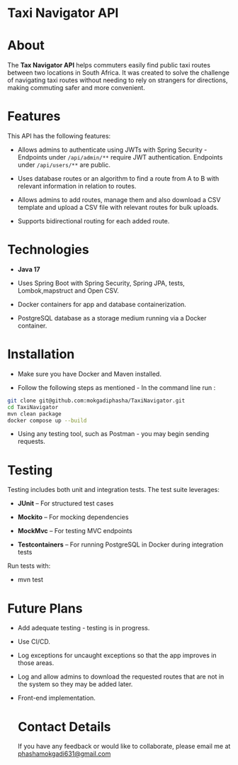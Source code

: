 # **Taxi Navigator API**

# **About**

The **Tax Navigator API** helps commuters easily find public taxi routes between two locations in South Africa. It was created to solve the challenge of navigating taxi routes without needing to rely on strangers for directions, making commuting safer and more convenient.

# **Features**

This API has the following features:

- Allows admins to authenticate using JWTs with Spring Security - Endpoints under `/api/admin/**` require JWT authentication. Endpoints under `/api/users/**` are public.
    
- Uses database routes or an algorithm to find a route from A to B with relevant information in relation to routes.
    
- Allows admins to add routes, manage them and also download a CSV template and upload a CSV file with relevant routes for bulk uploads.
    
- Supports bidirectional routing for each added route.
    

# **Technologies**

- **Java 17**
    
- Uses Spring Boot with Spring Security, Spring JPA, tests, Lombok,mapstruct and Open CSV.
    
- Docker containers for app and database containerization.
    
- PostgreSQL database as a storage medium running via a Docker container.
    

# **Installation**

- Make sure you have Docker and Maven installed.
    
- Follow the following steps as mentioned - In the command line run :
    

``` bash
git clone git@github.com:mokgadiphasha/TaxiNavigator.git
cd TaxiNavigator
mvn clean package
docker compose up --build

 ```

- Using any testing tool, such as Postman - you may begin sending requests.
    

# **Testing**

Testing includes both unit and integration tests. The test suite leverages:

- **JUnit** – For structured test cases
    
- **Mockito** – For mocking dependencies
    
- **MockMvc** – For testing MVC endpoints
    
- **Testcontainers** – For running PostgreSQL in Docker during integration tests
    

Run tests with:

- mvn test
    

# **Future Plans**

- Add adequate testing - testing is in progress.
    
- Use CI/CD.
    
- Log exceptions for uncaught exceptions so that the app improves in those areas.
    
- Log and allow admins to download the requested routes that are not in the system so they may be added later.
    
- Front-end implementation.

  # **Contact Details**
  If you have any feedback or would like to collaborate, please email me at phashamokgadi631@gmail.com
